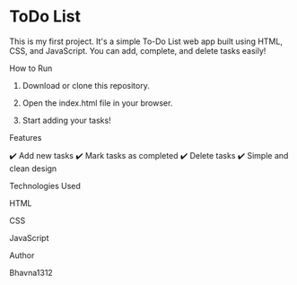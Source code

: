 # ToDo List

This is my first project. It's a simple To-Do List web app built using HTML, CSS, and JavaScript.
You can add, complete, and delete tasks easily!

How to Run

1. Download or clone this repository.


2. Open the index.html file in your browser.


3. Start adding your tasks!



Features

✔️ Add new tasks
✔️ Mark tasks as completed
✔️ Delete tasks
✔️ Simple and clean design

Technologies Used

HTML

CSS

JavaScript


Author

Bhavna1312
